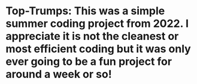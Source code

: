 # Top-Trumps: This was a simple summer coding project from 2022. I appreciate it is not the cleanest or most efficient coding but it was only ever going to be a fun project for around a week or so!
